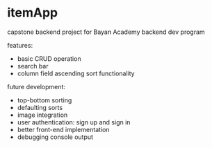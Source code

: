 # itemApp
capstone backend project for Bayan Academy backend dev program

features:
  - basic CRUD operation
  - search bar
  - column field ascending sort functionality

future development:
  - top-bottom sorting
  - defaulting sorts
  - image integration
  - user authentication: sign up and sign in
  - better front-end implementation
  - debugging console output
